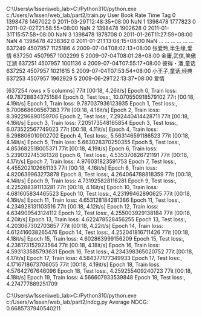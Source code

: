C:\Users\w1ssen\web_lab>C:/Python310/python.exe c:/Users/w1ssen/web_lab/part2/train.py
           User     Book  Rate                       Time         Tag
0       1398478  1467022     0  2011-03-29T12:48:35+08:00         NaN
1       1398478  1777823     0  2011-02-02T21:58:55+08:00         NaN
2       1398478  1902628     0  2011-01-31T15:57:58+08:00         NaN
3       1398478  1878708     0  2011-01-26T11:27:59+08:00         NaN
4       1398478  4238362     0  2011-01-21T13:04:15+08:00         NaN
...         ...      ...   ...                        ...         ...
637249  4507957  1125186     4  2009-07-04T08:02:13+08:00  张爱玲,半生缘,爱情
637250  4507957  1002299     5  2009-07-04T08:01:28+08:00  金庸,武侠,笑傲江湖
637251  4507957  1001136     4  2009-07-04T07:55:17+08:00     彼得・潘,童话
637252  4507957  1021615     5  2009-07-04T07:53:54+08:00   小王子,童话,经典
637253  4507957  1962929     5  2009-06-29T22:13:37+08:00          爱情

[637254 rows x 5 columns]
77it [00:18,  4.26it/s]
Epoch 0, Train loss: 49.787288343751584
Epoch 0, Test loss:, 10.070550918579102
77it [00:18,  4.19it/s]
Epoch 1, Train loss: 9.787037936123935
Epoch 1, Test loss:, 8.700868606567383
77it [00:18,  4.16it/s]
Epoch 2, Train loss: 8.392296890159706
Epoch 2, Test loss:, 7.292440414428711
77it [00:18,  4.16it/s]
Epoch 3, Train loss: 7.205173548165854
Epoch 3, Test loss:, 6.073522567749023
77it [00:18,  4.11it/s]
Epoch 4, Train loss: 6.298806010902702
Epoch 4, Test loss:, 5.563146591186523
77it [00:18,  4.14it/s]
Epoch 5, Train loss: 5.663028370250355
Epoch 5, Test loss:, 4.853682518005371
77it [00:18,  4.19it/s]
Epoch 6, Train loss: 5.239032745361328
Epoch 6, Test loss:, 4.535370826721191
77it [00:18,  4.17it/s]
Epoch 7, Train loss: 4.976031823591753
Epoch 7, Test loss:, 4.455202102661133
77it [00:18,  4.16it/s]
Epoch 8, Train loss: 4.820639963273878
Epoch 8, Test loss:, 4.264064788818359
77it [00:18,  4.14it/s]
Epoch 9, Train loss: 4.731925828116281
Epoch 9, Test loss:, 4.225288391113281
77it [00:18,  4.16it/s]
Epoch 10, Train loss: 4.681605834465523
Epoch 10, Test loss:, 4.23199462890625
77it [00:18,  4.16it/s]
Epoch 11, Train loss: 4.653128184281386
Epoch 11, Test loss:, 4.234928131103516
77it [00:18,  4.12it/s]
Epoch 12, Train loss: 4.634909543124112
Epoch 12, Test loss:, 4.255003929138184
77it [00:18,  4.20it/s]
Epoch 13, Train loss: 4.622478528456255
Epoch 13, Test loss:, 4.203067302703857
77it [00:18,  4.22it/s]
Epoch 14, Train loss: 4.612416038265476
Epoch 14, Test loss:, 4.252041816711426
77it [00:18,  4.18it/s]
Epoch 15, Train loss: 4.602863999156209
Epoch 15, Test loss:, 4.236173152923584
77it [00:18,  4.18it/s]
Epoch 16, Train loss: 4.593133585793631
Epoch 16, Test loss:, 4.234398365020752
77it [00:18,  4.17it/s]
Epoch 17, Train loss: 4.584377177349933
Epoch 17, Test loss:, 4.1716718673706055
77it [00:18,  4.19it/s]
Epoch 18, Train loss: 4.57642767646096
Epoch 18, Test loss:, 4.259255409240723
77it [00:18,  4.18it/s]
Epoch 19, Train loss: 4.566607933539848
Epoch 19, Test loss:, 4.274777889251709


C:\Users\w1ssen\web_lab>C:/Python310/python.exe c:/Users/w1ssen/web_lab/part2/ndcg.py
Average NDCG: 0.6685737940540211